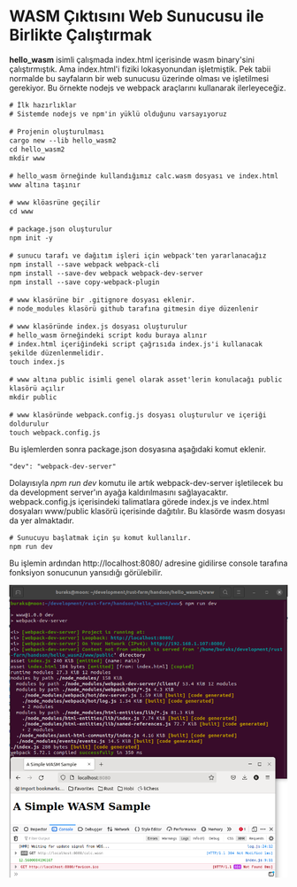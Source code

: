 # WASM Çıktısını Web Sunucusu ile Birlikte Çalıştırmak

**hello_wasm** isimli çalışmada index.html içerisinde wasm binary'sini çalıştırmıştık. Ama index.html'i fiziki lokasyonundan işletmiştik. Pek tabii normalde bu sayfaların bir web sunucusu üzerinde olması ve işletilmesi gerekiyor. Bu örnekte nodejs ve webpack araçlarını kullanarak ilerleyeceğiz.

```shell
# İlk hazırlıklar
# Sistemde nodejs ve npm'in yüklü olduğunu varsayıyoruz

# Projenin oluşturulması
cargo new --lib hello_wasm2
cd hello_wasm2
mkdir www

# hello_wasm örneğinde kullandığımız calc.wasm dosyası ve index.html www altına taşınır

# www klöasrüne geçilir
cd www

# package.json oluşturulur
npm init -y

# sunucu tarafı ve dağıtım işleri için webpack'ten yararlanacağız
npm install --save webpack webpack-cli
npm install --save-dev webpack webpack-dev-server
npm install --save copy-webpack-plugin

# www klasörüne bir .gitignore dosyası eklenir.
# node_modules klasörü github tarafına gitmesin diye düzenlenir

# www klasöründe index.js dosyası oluşturulur
# hello_wasm örneğindeki script kodu buraya alınır
# index.html içeriğindeki script çağrısıda index.js'i kullanacak şekilde düzenlenmelidir.
touch index.js

# www altına public isimli genel olarak asset'lerin konulacağı public klasörü açılır
mkdir public

# www klasöründe webpack.config.js dosyası oluşturulur ve içeriği doldurulur
touch webpack.config.js
```

Bu işlemlerden sonra package.json dosyasına aşağıdaki komut eklenir.

```text
"dev": "webpack-dev-server"
```

Dolayısıyla *npm run dev* komutu ile artık webpack-dev-server işletilecek bu da development server'ın ayağa kaldırılmasını sağlayacaktır. webpack.config.js içerisindeki talimatlara görede index.js ve index.html dosyaları www/public klasörü içerisinde dağıtılır. Bu klasörde wasm dosyası da yer almaktadır.

```shell
# Sunucuyu başlatmak için şu komut kullanılır.
npm run dev
```

Bu işlemin ardından http://localhost:8080/ adresine gidilirse console tarafına fonksiyon sonucunun yansıdığı görülebilir.

![../images/hello_wasm_05](../images/hello_wasm_05.png)